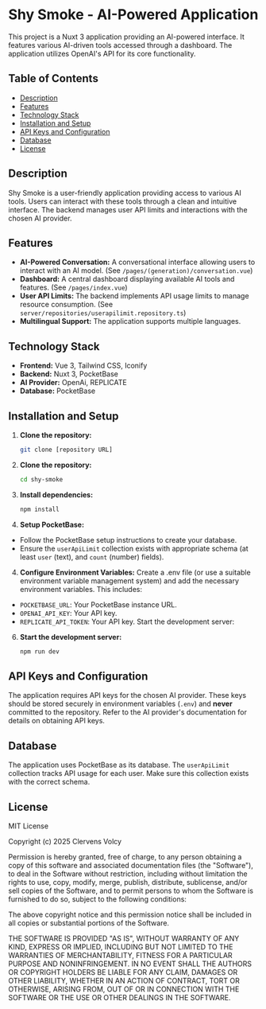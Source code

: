 # Shy Smoke - AI-Powered Application

This project is a Nuxt 3 application providing an AI-powered interface.  It features various AI-driven tools accessed through a dashboard.  The application utilizes OpenAI's API for its core functionality.

## Table of Contents

- [Description](#description)
- [Features](#features)
- [Technology Stack](#technology-stack)
- [Installation and Setup](#installation-and-setup)
- [API Keys and Configuration](#api-keys-and-configuration)
- [Database](#database)
- [License](#license)


## Description

Shy Smoke is a user-friendly application providing access to various AI tools.  Users can interact with these tools through a clean and intuitive interface.  The backend manages user API limits and interactions with the chosen AI provider.


## Features

- **AI-Powered Conversation:** A conversational interface allowing users to interact with an AI model.  (See `/pages/(generation)/conversation.vue`)
- **Dashboard:** A central dashboard displaying available AI tools and features. (See `/pages/index.vue`)
- **User API Limits:**  The backend implements API usage limits to manage resource consumption. (See `server/repositories/userapilimit.repository.ts`)
- **Multilingual Support:** The application supports multiple languages.

## Technology Stack

- **Frontend:** Vue 3, Tailwind CSS, Iconify
- **Backend:** Nuxt 3, PocketBase
- **AI Provider:**  OpenAi, REPLICATE
- **Database:** PocketBase


## Installation and Setup

1. **Clone the repository:**
   ```bash
   git clone [repository URL]
    ```
2. **Clone the repository:**
   ```bash
   cd shy-smoke
    ```
3. **Install dependencies:**
   ```bash
   npm install
    ```

4. **Setup PocketBase:**

- Follow the PocketBase setup instructions to create your database.
- Ensure the `userApiLimit` collection exists with appropriate schema (at least `user` (text), and `count` (number) fields).

4. **Configure Environment Variables:** Create a .env file (or use a suitable environment variable management system) and add the necessary environment variables. This includes:

- `POCKETBASE_URL`: Your PocketBase instance URL.
- `OPENAI_API_KEY`: Your API key.
- `REPLICATE_API_TOKEN`: Your API key.
Start the development server:


6. **Start the development server:**
    ```bash
    npm run dev
    ```

## API Keys and Configuration
The application requires API keys for the chosen AI provider. These keys should be stored securely in environment variables (`.env`) and __never__ committed to the repository. Refer to the AI provider's documentation for details on obtaining API keys.

## Database
The application uses PocketBase as its database. The `userApiLimit` collection tracks API usage for each user. Make sure this collection exists with the correct schema.

## License

MIT License

Copyright (c) 2025 Clervens Volcy

Permission is hereby granted, free of charge, to any person obtaining a copy
of this software and associated documentation files (the "Software"), to deal
in the Software without restriction, including without limitation the rights
to use, copy, modify, merge, publish, distribute, sublicense, and/or sell
copies of the Software, and to permit persons to whom the Software is
furnished to do so, subject to the following conditions:

The above copyright notice and this permission notice shall be included in all
copies or substantial portions of the Software.

THE SOFTWARE IS PROVIDED "AS IS", WITHOUT WARRANTY OF ANY KIND, EXPRESS OR
IMPLIED, INCLUDING BUT NOT LIMITED TO THE WARRANTIES OF MERCHANTABILITY,
FITNESS FOR A PARTICULAR PURPOSE AND NONINFRINGEMENT. IN NO EVENT SHALL THE
AUTHORS OR COPYRIGHT HOLDERS BE LIABLE FOR ANY CLAIM, DAMAGES OR OTHER
LIABILITY, WHETHER IN AN ACTION OF CONTRACT, TORT OR OTHERWISE, ARISING FROM,
OUT OF OR IN CONNECTION WITH THE SOFTWARE OR THE USE OR OTHER DEALINGS IN THE
SOFTWARE.